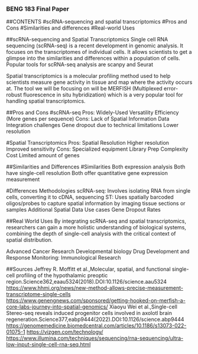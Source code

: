 ### BENG 183 Final Paper

##CONTENTS
#scRNA-sequencing and spatial transcriptomics
#Pros and Cons
#Similarities and differences
#Real-world Uses


##scRNA-sequencing and Spatial Transcriptomics
Single cell RNA sequencing (scRNA-seq) is a recent development in genomic analysis. It focuses on the transcriptomes of individual cells. It allows scientists to get a glimpse into the similarities and differences within a population of cells. Popular tools for scRNA-seq analysis are scanpy and Seurat

Spatial transcriptomics is a molecular profiling method used to help scientists measure gene activity in tissue and map where the activity occurs at. The tool we will be focusing on will be MERFISH (Multiplexed error-robust fluorescence in situ hybridization) which is a very popular tool for handling spatial transcriptomics.

##Pros and Cons
#scRNA-seq
Pros: Widely-Used Versatility Efficiency (More genes per sequence)
Cons: Lack of Spatial Information Data Integration challenges Gene dropout due to technical limitations Lower resolution

#Spatial Transcriptomics
Pros: Spatial Resolution Higher resolution Improved sensitivity
Cons: Specialized equipment Library Prep Complexity Cost Limited amount of genes

##Similarities and Differences
#Similarities
Both expression analysis Both have single-cell resolution Both offer quantitative gene expression measurement

#Differences
Methodologies 
scRNA-seq: Involves isolating RNA from single cells, converting it to cDNA, sequencing 
ST: Uses spatially barcoded oligos/probes to capture spatial information by imaging tissue sections or samples 
Additional Spatial Data 
Use cases 
Gene Dropout Rates

##Real World Uses
By integrating scRNA-seq and spatial transcriptomics, researchers can gain a more holistic understanding of biological systems, combining the depth of single-cell analysis with the critical context of spatial distribution.

Advanced Cancer Research
Developmental biology
Drug Development and Response Monitoring:
Immunological Research

##Sources
Jeffrey R. Moffitt et al.,Molecular, spatial, and functional single-cell profiling of the hypothalamic preoptic region.Science362,eaau5324(2018).DOI:10.1126/science.aau5324
https://www.hhmi.org/news/new-method-allows-precise-measurement-transcriptome-single-cells
https://www.genengnews.com/sponsored/getting-hooked-on-merfish-a-core-labs-journey-into-spatial-genomics/
Xiaoyu Wei et al.,Single-cell Stereo-seq reveals induced progenitor cells involved in axolotl brain regeneration.Science377,eabp9444(2022).DOI:10.1126/science.abp9444
https://genomemedicine.biomedcentral.com/articles/10.1186/s13073-022-01075-1
https://vizgen.com/technology/
https://www.illumina.com/techniques/sequencing/rna-sequencing/ultra-low-input-single-cell-rna-seq.html
